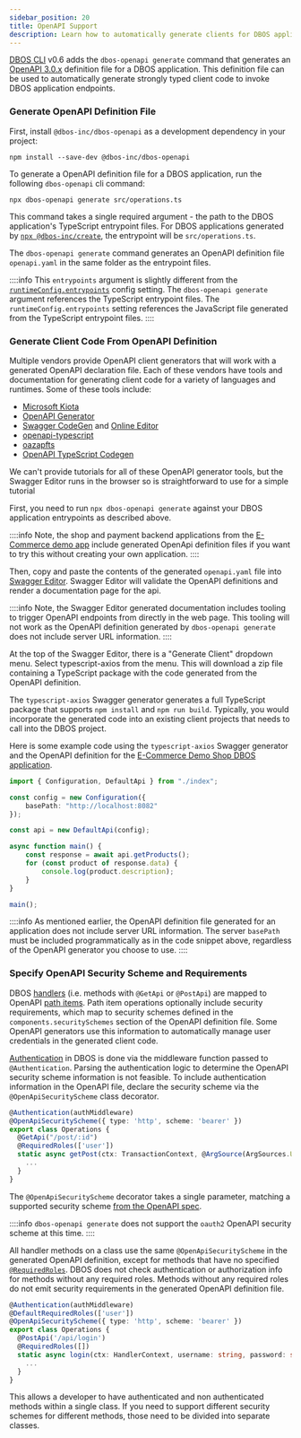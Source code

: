 ```yaml
---
sidebar_position: 20
title: OpenAPI Support
description: Learn how to automatically generate clients for DBOS applications.
---
```


[DBOS CLI](../reference/cli.md) v0.6 adds the `dbos-openapi generate` command that generates an [OpenAPI 3.0.x](https://www.openapis.org/) definition file for a DBOS application.
This definition file can be used to automatically generate strongly typed client code to invoke DBOS application endpoints.

### Generate OpenAPI Definition File

First, install `@dbos-inc/dbos-openapi` as a development dependency in your project:
```shell
npm install --save-dev @dbos-inc/dbos-openapi
```

To generate a OpenAPI definition file for a DBOS application, run the following `dbos-openapi` cli command:

```shell
npx dbos-openapi generate src/operations.ts
```

This command takes a single required argument - the path to the DBOS application's TypeScript entrypoint files.
For DBOS applications generated by [`npx @dbos-inc/create`](../reference/cli.md#npx-dbos-inccreate), the entrypoint will be `src/operations.ts`.

The `dbos-openapi generate` command generates an OpenAPI definition file `openapi.yaml` in the same folder as the entrypoint files.

::::info
This `entrypoints` argument is slightly different from the [`runtimeConfig.entrypoints`](../reference/configuration.md#runtime) config setting.
The `dbos-openapi generate` argument references the TypeScript entrypoint files.
The `runtimeConfig.entrypoints` setting references the JavaScript file generated from the TypeScript entrypoint files.
::::

### Generate Client Code From OpenAPI Definition

Multiple vendors provide OpenAPI client generators that will work with a generated OpenAPI declaration file.
Each of these vendors have tools and documentation for generating client code for a variety of languages and runtimes.
Some of these tools include:

* [Microsoft Kiota](https://learn.microsoft.com/en-us/openapi/kiota/overview)
* [OpenAPI Generator](https://openapi-generator.tech/)
* [Swagger CodeGen](https://swagger.io/tools/swagger-codegen/) and [Online Editor](https://editor.swagger.io/)
* [openapi-typescript](https://openapi-ts.pages.dev/)
* [oazapfts](https://github.com/oazapfts/oazapfts)
* [OpenAPI TypeScript Codegen](https://github.com/ferdikoomen/openapi-typescript-codegen)

We can't provide tutorials for all of these OpenAPI generator tools, but the Swagger Editor runs in the browser so is straightforward to use for a simple tutorial

First, you need to run `npx dbos-openapi generate` against your DBOS application entrypoints as described above.

::::info
Note, the shop and payment backend applications from the [E-Commerce demo app](https://github.com/dbos-inc/dbos-demo-apps/tree/main/typescript/e-commerce)
include generated OpenApi definition files if you want to try this without creating your own application.
::::

Then, copy and paste the contents of the generated `openapi.yaml` file into [Swagger Editor](https://editor.swagger.io/).
Swagger Editor will validate the OpenAPI definitions and render a documentation page for the api.

::::info
Note, the Swagger Editor generated documentation includes tooling to trigger OpenAPI endpoints from directly in the web page.
This tooling will not work as the OpenAPI definition generated by `dbos-openapi generate` does not include server URL information.
::::

At the top of the Swagger Editor, there is a "Generate Client" dropdown menu. Select typescript-axios from the menu.
This will download a zip file containing a TypeScript package with the code generated from the OpenAPI definition.

The `typescript-axios` Swagger generator generates a full TypeScript package that supports `npm install` and `npm run build`.
Typically, you would incorporate the generated code into an existing client projects that needs to call into the DBOS project.

Here is some example code using the `typescript-axios` Swagger generator and the OpenAPI definition for the [E-Commerce Demo Shop DBOS application](https://github.com/dbos-inc/dbos-demo-apps/tree/main/typescript/e-commerce/shop-backend).


```ts
import { Configuration, DefaultApi } from "./index";

const config = new Configuration({
    basePath: "http://localhost:8082"
});

const api = new DefaultApi(config);

async function main() {
    const response = await api.getProducts();
    for (const product of response.data) {
        console.log(product.description);
    }
}

main();
```

::::info
As mentioned earlier, the OpenAPI definition file generated for an application does not include server URL information.
The server `basePath` must be included programmatically as in the code snippet above, regardless of the OpenAPI generator you choose to use.
::::

### Specify OpenAPI Security Scheme and Requirements

DBOS [handlers](http://localhost:3000/tutorials/http-serving-tutorial#handlers) (i.e. methods with `@GetApi` or `@PostApi`)
are mapped to OpenAPI [path items](https://spec.openapis.org/oas/v3.0.3#path-item-object).
Path item operations optionally include security requirements, which map to security schemes defined in the
`components.securitySchemes` section of the  OpenAPI definition file.
Some OpenAPI generators use this information to automatically manage user credentials in the generated client code.

[Authentication](./authentication-authorization.md) in DBOS is done via the middleware function passed to `@Authentication`.
Parsing the authentication logic to determine the OpenAPI security scheme information is not feasible.
To include authentication information in the OpenAPI file, declare the security scheme via the `@OpenApiSecurityScheme` class decorator.

```typescript
@Authentication(authMiddleware)
@OpenApiSecurityScheme({ type: 'http', scheme: 'bearer' })
export class Operations {
  @GetApi("/post/:id")
  @RequiredRoles(['user'])
  static async getPost(ctx: TransactionContext, @ArgSource(ArgSources.URL) id: string) {
    ...
  }
}
```

The `@OpenApiSecurityScheme` decorator takes a single parameter, matching a supported security scheme
[from the OpenAPI spec](https://spec.openapis.org/oas/v3.0.3#security-scheme-object).

::::info
`dbos-openapi generate` does not support the `oauth2` OpenAPI security scheme at this time.
::::

All handler methods on a class use the same `@OpenApiSecurityScheme` in the generated OpenAPI definition,
except for methods that have no specified [`@RequiredRoles`](./authentication-authorization#authorization-decorators).
DBOS does not check authentication or authorization info for methods without any required roles.
Methods without any required roles do not emit security requirements in the generated OpenAPI definition file.


```typescript
@Authentication(authMiddleware)
@DefaultRequiredRoles(['user'])
@OpenApiSecurityScheme({ type: 'http', scheme: 'bearer' })
export class Operations {
  @PostApi('/api/login')
  @RequiredRoles([])
  static async login(ctx: HandlerContext, username: string, password: string) {
    ...
  }
}
```

This allows a developer to have authenticated and non authenticated methods within a single class.
If you need to support different security schemes for different methods, those need to be divided into separate classes.


